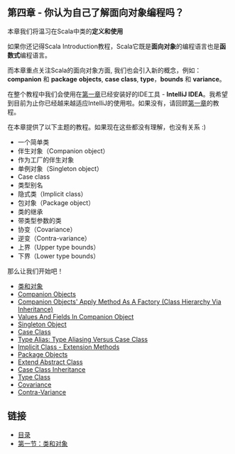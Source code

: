 ## 第四章 - 你认为自己了解面向对象编程吗？

本章我们将温习在Scala中类的**定义和使用**

如果你还记得Scala Introduction教程，Scala它既是**面向对象**的编程语言也是**函数式**编程语言。


而本章重点关注Scala的面向对象方面, 我们也会引入新的概念，例如： **companion** 和 **package** **objects**, **case class**, **type**，**bounds** 和 **variance**。

 
在整个教程中我们会使用在[第一章]()已经安装好的IDE工具 - **IntelliJ IDEA**。我希望到目前为止你已经越来越适应IntelliJ的使用啦。如果没有，请回顾[第一章]()的教程。 

 
在本章提供了以下主题的教程。如果现在这些都没有理解，也没有关系 :)

- 一个简单类
- 伴生对象（Companion object）
- 作为工厂的伴生对象
- 单例对象（Singleton object）
- Case class
- 类型别名
- 隐式类（Implicit class）
- 包对象（Package object）
- 类的继承
- 带类型参数的类
- 协变（Covariance）
- 逆变（Contra-variance）
- 上界（Upper type bounds）
- 下界（Lower type bounds）

那么让我们开始吧！

- [类和对象](http://allaboutscala.com/tutorials/chapter-3-beginner-tutorial-using-classes-scala/scala-tutorial-learn-create-classes-objects/)
- [Companion Objects](http://allaboutscala.com/tutorials/chapter-3-beginner-tutorial-using-classes-scala/scala-tutorial-learn-create-use-companion-objects/)
- [Companion Objects' Apply Method As A Factory (Class Hierarchy Via Inheritance)](http://allaboutscala.com/tutorials/chapter-3-beginner-tutorial-using-classes-scala/scala-tutorial-learn-companion-objects-factory-apply-method-inheritance/)
- [Values And Fields In Companion Object](http://allaboutscala.com/tutorials/chapter-3-beginner-tutorial-using-classes-scala/scala-tutorial-learn-declare-value-fields-companion-object/)
- [Singleton Object](http://allaboutscala.com/tutorials/chapter-3-beginner-tutorial-using-classes-scala/scala-tutorial-learn-declare-use-singleton-objects/)
- [Case Class](http://allaboutscala.com/tutorials/chapter-3-beginner-tutorial-using-classes-scala/scala-tutorial-learn-define-use-case-class/)
- [Type Alias: Type Aliasing Versus Case Class](http://allaboutscala.com/tutorials/chapter-3-beginner-tutorial-using-classes-scala/scala-tutorial-learn-use-type-alias-versus-case-class/)
- [Implicit Class - Extension Methods](http://allaboutscala.com/tutorials/chapter-3-beginner-tutorial-using-classes-scala/scala-tutorial-learn-use-implicit-class-extension-methods/)
- [Package Objects](http://allaboutscala.com/tutorials/chapter-3-beginner-tutorial-using-classes-scala/scala-package-object/)
- [Extend Abstract Class](http://allaboutscala.com/tutorials/chapter-3-beginner-tutorial-using-classes-scala/scala-extend-class/)
- [Case Class Inheritance](http://allaboutscala.com/tutorials/chapter-3-beginner-tutorial-using-classes-scala/scala-extend-case-class/)
- [Type Class](http://allaboutscala.com/tutorials/chapter-3-beginner-tutorial-using-classes-scala/scala-type-class/)
- [Covariance](http://allaboutscala.com/tutorials/chapter-3-beginner-tutorial-using-classes-scala/scala-variance-covariance/)
- [Contra-Variance](http://allaboutscala.com/tutorials/chapter-3-beginner-tutorial-using-classes-scala/scala-variance-contra-variance/)

## 链接
- [目录](scala_tutorial.md)
- [第一节：类和对象](4_1.md)
